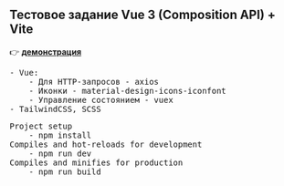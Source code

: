 <h2>Тестовое задание Vue 3 (Composition API) + Vite</h2>

:point_right: [<b>демонстрация</b>](https://yarncra.github.io/eds)

<pre>
- Vue: 
    - Для HTTP-запросов - axios
    - Иконки - material-design-icons-iconfont
    - Управление состоянием - vuex
- TailwindCSS, SCSS
</pre>
<pre>
Project setup
    - npm install
Compiles and hot-reloads for development
    - npm run dev
Compiles and minifies for production
    - npm run build
</pre>
